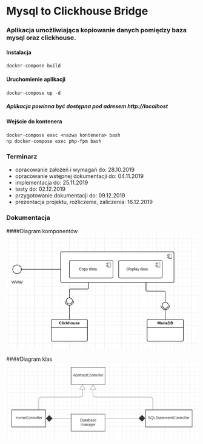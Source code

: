 # Mysql to Clickhouse Bridge

### Aplikacja umożliwiająca kopiowanie danych pomiędzy baza mysql oraz clickhouse.

#### Instalacja
    docker-compose build
#### Uruchomienie aplikacji
    docker-compose up -d
    
##### Aplikacja powinna być dostępna pod adresem http://localhost

#### Wejście do kontenera
    docker-compose exec <nazwa kontenera> bash
    np docker-compose exec php-fpm bash
          
### Terminarz
  - opracowanie założeń i wymagań do: 28.10.2019
  - opracowanie wstępnej dokumentacji do: 04.11.2019
  - implementacja do: 25.11.2019
  - testy do: 02.12.2019
  - przygotowanie dokumentacji do: 09.12.2019
  - prezentacja projektu, rozliczenie, zaliczenia: 16.12.2019 
  
### Dokumentacja

####Diagram komponentów
![diagram komponentów](documentation/uml/components.png)

####Diagram klas
![diagram klas](documentation/uml/class.png)